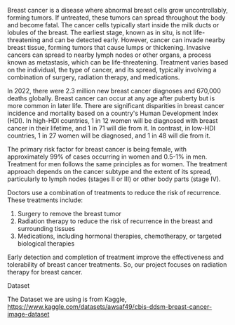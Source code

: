 Breast cancer is a disease where abnormal breast cells grow uncontrollably, forming tumors. If untreated, these tumors can spread throughout the body and become fatal. The cancer cells typically start inside the milk ducts or lobules of the breast. The earliest stage, known as in situ, is not life-threatening and can be detected early. However, cancer can invade nearby breast tissue, forming tumors that cause lumps or thickening. Invasive cancers can spread to nearby lymph nodes or other organs, a process known as metastasis, which can be life-threatening. Treatment varies based on the individual, the type of cancer, and its spread, typically involving a combination of surgery, radiation therapy, and medications. 

In 2022, there were 2.3 million new breast cancer diagnoses and 670,000 deaths globally. Breast cancer can occur at any age after puberty but is more common in later life. There are significant disparities in breast cancer incidence and mortality based on a country's Human Development Index (HDI). In high-HDI countries, 1 in 12 women will be diagnosed with breast cancer in their lifetime, and 1 in 71 will die from it. In contrast, in low-HDI countries, 1 in 27 women will be diagnosed, and 1 in 48 will die from it. 

The primary risk factor for breast cancer is being female, with approximately 99% of cases occurring in women and 0.5-1% in men. Treatment for men follows the same principles as for women. The treatment approach depends on the cancer subtype and the extent of its spread, particularly to lymph nodes (stages II or III) or other body parts (stage IV). 

Doctors use a combination of treatments to reduce the risk of recurrence. These treatments include: 
  1. Surgery to remove the breast tumor 
  2. Radiation therapy to reduce the risk of recurrence in the breast and surrounding tissues 
  3. Medications, including hormonal therapies, chemotherapy, or targeted biological therapies 

Early detection and completion of treatment improve the effectiveness and tolerability of breast cancer treatments. So, our project focuses on radiation therapy for breast cancer.

Dataset

The Dataset we are using is from Kaggle,
https://www.kaggle.com/datasets/awsaf49/cbis-ddsm-breast-cancer-image-dataset
